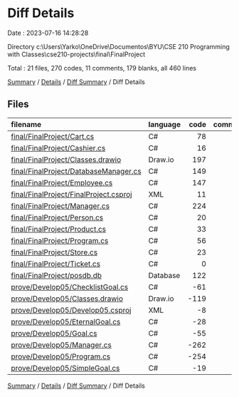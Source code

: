 # Diff Details

Date : 2023-07-16 14:28:28

Directory c:\\Users\\Yarko\\OneDrive\\Documentos\\BYU\\CSE 210 Programming with Classes\\cse210-projects\\final\\FinalProject

Total : 21 files,  270 codes, 11 comments, 179 blanks, all 460 lines

[Summary](results.md) / [Details](details.md) / [Diff Summary](diff.md) / Diff Details

## Files
| filename | language | code | comment | blank | total |
| :--- | :--- | ---: | ---: | ---: | ---: |
| [final/FinalProject/Cart.cs](/final/FinalProject/Cart.cs) | C# | 78 | 3 | 38 | 119 |
| [final/FinalProject/Cashier.cs](/final/FinalProject/Cashier.cs) | C# | 16 | 0 | 1 | 17 |
| [final/FinalProject/Classes.drawio](/final/FinalProject/Classes.drawio) | Draw.io | 197 | 0 | 0 | 197 |
| [final/FinalProject/DatabaseManager.cs](/final/FinalProject/DatabaseManager.cs) | C# | 149 | 10 | 78 | 237 |
| [final/FinalProject/Employee.cs](/final/FinalProject/Employee.cs) | C# | 147 | 5 | 71 | 223 |
| [final/FinalProject/FinalProject.csproj](/final/FinalProject/FinalProject.csproj) | XML | 11 | 5 | 8 | 24 |
| [final/FinalProject/Manager.cs](/final/FinalProject/Manager.cs) | C# | 224 | 8 | 76 | 308 |
| [final/FinalProject/Person.cs](/final/FinalProject/Person.cs) | C# | 20 | 0 | 7 | 27 |
| [final/FinalProject/Product.cs](/final/FinalProject/Product.cs) | C# | 33 | 0 | 14 | 47 |
| [final/FinalProject/Program.cs](/final/FinalProject/Program.cs) | C# | 56 | 33 | 32 | 121 |
| [final/FinalProject/Store.cs](/final/FinalProject/Store.cs) | C# | 23 | 0 | 8 | 31 |
| [final/FinalProject/Ticket.cs](/final/FinalProject/Ticket.cs) | C# | 0 | 0 | 1 | 1 |
| [final/FinalProject/posdb.db](/final/FinalProject/posdb.db) | Database | 122 | 0 | 6 | 128 |
| [prove/Develop05/ChecklistGoal.cs](/prove/Develop05/ChecklistGoal.cs) | C# | -61 | 0 | -12 | -73 |
| [prove/Develop05/Classes.drawio](/prove/Develop05/Classes.drawio) | Draw.io | -119 | 0 | 0 | -119 |
| [prove/Develop05/Develop05.csproj](/prove/Develop05/Develop05.csproj) | XML | -8 | 0 | -4 | -12 |
| [prove/Develop05/EternalGoal.cs](/prove/Develop05/EternalGoal.cs) | C# | -28 | 0 | -9 | -37 |
| [prove/Develop05/Goal.cs](/prove/Develop05/Goal.cs) | C# | -55 | 0 | -20 | -75 |
| [prove/Develop05/Manager.cs](/prove/Develop05/Manager.cs) | C# | -262 | -16 | -56 | -334 |
| [prove/Develop05/Program.cs](/prove/Develop05/Program.cs) | C# | -254 | -37 | -54 | -345 |
| [prove/Develop05/SimpleGoal.cs](/prove/Develop05/SimpleGoal.cs) | C# | -19 | 0 | -6 | -25 |

[Summary](results.md) / [Details](details.md) / [Diff Summary](diff.md) / Diff Details